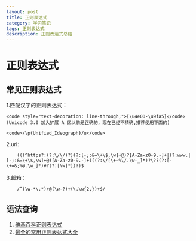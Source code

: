```yaml
---
layout: post
title: 正则表达式
category: 学习笔记
tags: 正则表达式
description: 正则表达式总结
---
```


# 正则表达式

## 常见正则表达式

1.匹配汉字的正则表达式：

    <code style="text-decoration: line-through;">[\u4e00-\u9fa5]</code>(Unicode 3.0 加入扩展 A 区以前是正确的，现在已经不精确,推荐使用下面的)

    <code>/\p{Unified_Ideograph}/u</code>

2.url:

        (((^https?:(?:\/\/)?)(?:[-;:&=\+\$,\w]+@)?[A-Za-z0-9.-]+|(?:www.|[-;:&=\+\$,\w]+@)[A-Za-z0-9.-]+)((?:\/[\+~%\/.\w-_]*)?\??(?:[-\+=&;%@.\w_]*)#?(?:[\w]*))?)$

3.邮箱：

        /^(\w-*\.*)+@(\w-?)+(\.\w{2,})+$/

## 语法查询

1. [维基百科正则表达式](https://zh.wikipedia.org/wiki/%E6%AD%A3%E5%88%99%E8%A1%A8%E8%BE%BE%E5%BC%8F)
2. [最全的常用正则表达式大全](http://www.cnblogs.com/zxin/archive/2013/01/26/2877765.html)
